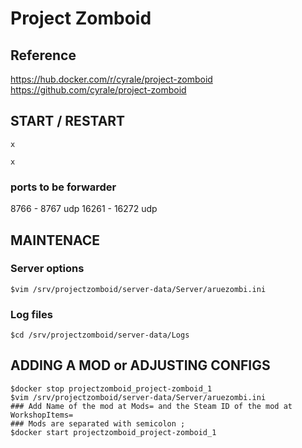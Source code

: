 # Project Zomboid

## Reference

https://hub.docker.com/r/cyrale/project-zomboid
https://github.com/cyrale/project-zomboid


## START / RESTART

```
x
```

```
x
```

### ports to be forwarder
8766 - 8767 udp
16261 - 16272 udp

## MAINTENACE

### Server options

```
$vim /srv/projectzomboid/server-data/Server/aruezombi.ini
```

### Log files

```
$cd /srv/projectzomboid/server-data/Logs
```
## ADDING A MOD or ADJUSTING CONFIGS

```
$docker stop projectzomboid_project-zomboid_1
$vim /srv/projectzomboid/server-data/Server/aruezombi.ini
### Add Name of the mod at Mods= and the Steam ID of the mod at WorkshopItems= 
### Mods are separated with semicolon ;
$docker start projectzomboid_project-zomboid_1
```
